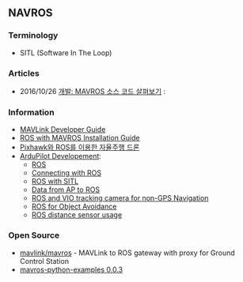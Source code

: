 ## NAVROS


### Terminology
-  SITL (Software In The Loop)


### Articles
- 2016/10/26 [개발: MAVROS 소스 코드 살펴보기](https://subak.io/?p=1153)
:

### Information
- [MAVLink Developer Guide](https://mavlink.io/en/)
- [ROS with MAVROS Installation Guide](https://docs.px4.io/master/en/ros/mavros_installation.html)
- [Pixhawk와 ROS를 이용한 자율주행 드론](https://dnddnjs.gitbooks.io/drone-autonomous-flight/content/)
- [ArduPilot Developement](https://ardupilot.org/dev/index.html): 
    - [ROS](https://ardupilot.org/dev/docs/ros.html)
    - [Connecting with ROS](https://ardupilot.org/dev/docs/ros-connecting.html)
    - [ROS with SITL](https://ardupilot.org/dev/docs/ros-sitl.html)
    - [Data from AP to ROS](https://ardupilot.org/dev/docs/ros-data-from-ap.html)
    - [ROS and VIO tracking camera for non-GPS Navigation](https://ardupilot.org/dev/docs/ros-vio-tracking-camera.html)
    - [ROS for Object Avoidance](https://ardupilot.org/dev/docs/ros-object-avoidance.html)
    - [ROS distance sensor usage](https://ardupilot.org/dev/docs/ros-distance-sensors.html)


### Open Source
- [mavlink/mavros](https://github.com/mavlink/mavros) - MAVLink to ROS gateway with proxy for Ground Control Station
- [mavros-python-examples 0.0.3](https://pypi.org/project/mavros-python-examples/) 
